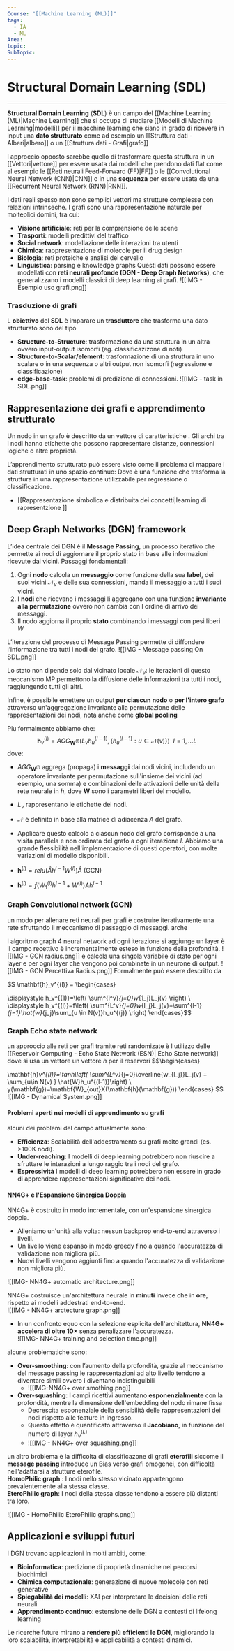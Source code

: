 ```yaml
---
Course: "[[Machine Learning (ML)]]"
tags:
  - IA
  - ML
Area: 
topic: 
SubTopic:
---
```

# Structural Domain Learning (SDL)
---
__Structural Domain Learning__ (__SDL__) è un campo del [[Machine Learning (ML)|Machine Learning]] che si occupa di studiare [[Modelli di Machine Learning|modelli]] per il macchine learning che siano in grado di ricevere in input una __dato strutturato__ come ad esempio un [[Struttura dati - Alberi|albero]] o un [[Struttura dati - Grafi|grafo]] 

l approccio opposto sarebbe quello di trasformare questa struttura in un [[Vettori|vettore]] per essere usata dai modelli  che prendono dati flat come al esempio le [[Reti neurali Feed-Forward (FF)|FF]] o le [[Convolutional Neural Network  (CNN)|CNN]] o in una __sequenza__ per essere usata da una [[Recurrent Neural Network (RNN)|RNN]].



I dati reali spesso non sono semplici vettori ma strutture complesse con relazioni intrinseche. I grafi sono una rappresentazione naturale per molteplici domini, tra cui:
- **Visione artificiale**: reti per la comprensione delle scene
- **Trasporti**: modelli predittivi del traffico
- **Social network**: modellazione delle interazioni tra utenti
- **Chimica**: rappresentazione di molecole per il drug design
- **Biologia**: reti proteiche e analisi del cervello
- **Linguistica**: parsing e knowledge graphs
Questi dati possono essere modellati con **reti neurali profonde (DGN - Deep Graph Networks)**, che generalizzano i modelli classici di deep learning ai grafi.
![[IMG - Esempio uso grafi.png]]

### Trasduzione di grafi
L __obiettivo__ del __SDL__ è imparare un __trasduttore__ che trasforma una dato strutturato sono del tipo
- __Structure-to-Structure__: trasformazione da una struttura in un altra ovvero input-output isomorfi (eg. classificazizone di noti) 
- __Structure-to-Scalar/element__: trasformazione di una struttura in uno scalare o in una sequenza o altri output non isomorfi (regressione e classificazione)
- __edge-base-task__: problemi di predizione di connessioni.
 ![[IMG - task in SDL.png]]

## Rappresentazione dei grafi e apprendimento strutturato

Un nodo in un grafo è descritto da un vettore di caratteristiche . Gli archi tra i nodi hanno etichette che possono rappresentare distanze, connessioni logiche o altre proprietà.

L’apprendimento strutturato può essere visto come il problema di mappare i dati strutturati in uno spazio continuo: Dove è una funzione che trasforma la struttura in una rappresentazione utilizzabile per regressione o classificazione.


- [[Rappresentazione simbolica e distribuita dei concetti|learning di rapresentzione ]]

## Deep Graph Networks (DGN) framework

L’idea centrale dei DGN è il **Message Passing**, un processo iterativo che permette ai nodi di aggiornare il proprio stato in base alle informazioni ricevute dai vicini.
 Passaggi fondamentali:
1. Ogni __nodo__ calcola un __messaggio__ come funzione della sua __label__, dei suoi vicini $\mathcal{N}_v$ e delle sua connessioni, manda il messaggio a tutti i suoi vicini.
2. I __nodi__ che ricevano i messaggi li aggregano con una funzione __invariante alla permutazione__ ovvero non cambia con l ordine di arrivo dei messaggi.
3. Il nodo aggiorna il proprio __stato__ combinando i messaggi con pesi liberi $W$

L’iterazione del processo di Message Passing permette di diffondere l’informazione tra tutti i nodi del grafo.
![[IMG - Message passing On SDL.png]]

Lo stato non dipende solo dal vicinato locale $\mathcal{N}_v$: le iterazioni di questo meccanismo MP permettono la diffusione delle informazioni tra tutti i nodi, raggiungendo tutti gli altri.  

Infine, è possibile emettere un output __per ciascun nodo__ o __per l'intero grafo__ attraverso un'aggregazione invariante alla permutazione delle rappresentazioni dei nodi, nota anche come __global pooling__

Piu formalmente abbiamo che:
$$\mathbf{h}_v^{(l)}= AGG_{\mathbf{W}^{(l)}}(L_vh_u^{(l-1)},\{h_u^(l-1): u \in  \mathcal{N}(v)\}) \ \ l= 1,\dots L$$dove:
- $AGG_{\mathbf{W}^{(l)}}$  aggrega (propaga) i __messaggi__ dai nodi vicini, includendo un operatore invariante per permutazione sull'insieme dei vicini (ad esempio, una somma) e combinazioni delle attivazioni delle unità della rete neurale in $h$, dove $\mathbf{W}$ sono i parametri liberi del modello. 
- $L_v$ rappresentano le etichette dei nodi.  
- $\mathcal{N}$ è definito in base alla matrice di adiacenza $A$ del grafo.

- Applicare questo calcolo a ciascun nodo del grafo corrisponde a una visita parallela e non ordinata del grafo a ogni iterazione $l$.
Abbiamo una grande flessibilità nell'implementazione di questi operatori, con molte variazioni di modello disponibili.
- $\mathbf{h}^{(l)}=relu(\hat{A}h^{l-1}W^{(l)})\hat{A}$ (GCN)
- $\mathbf{h}^{(l)}=f(W^{(l)}_1h^{l-1}+W^{(l)})Ah^{l-1}$






### Graph Convolutional network  (GCN) 
un modo per allenare reti neurali per grafi è costruire iterativamente una rete sfruttando il meccanismo di passaggio di messaggi.
arche

l algoritmo graph 4 neural network ad ogni iterazione si aggiunge un layer è il campo recettivo è incrementalmente esteso in funzione della profondità.
![[IMG - GCN radius.png]]
e calcola una singola variabile di stato per ogni layer e per ogni layer che vengono poi  combinate in un neurone di output. 
![[IMG - GCN Percettiva Radius.png]]
Formalmente può essere descritto da 

$$
\mathbf{h}_v^{(l)} = 
\begin{cases}  

\displaystyle h_v^{(1)}=\left( \sum^{l^v}_{j=0}w_{1_j}L_j(v) \right) \\
\displaystyle h_v^{(l)}=f\left( \sum^{L^v}_{j=0}w_{l_j}L_j(v)+\sum^{l-1}_{j=1}\hat{w}_{j_j}\sum_{u \in  N(v)}h_u^{(j)} \right)
\end{cases}$$



### Graph Echo state network
un approccio alle reti per grafi tramite reti randomizate è l utilizzo delle [[Reservoir Computing - Echo State Network (ESN)| Echo State network]] dove si usa un vettore un vettore $h$ per il reservori
$$\begin{cases}

\mathbf{h}_v^{(l)}=\tanh\left( \sum^{L^v}_{j=0}\overline{w_{l_j}}L_j(v) + \sum_{u\in  N(v)  } \hat{W}h_u^{(l-1)}\right) \\
y(\mathbf{g})=\mathbf{W}_{out}X(\mathbf{h}(\mathbf{g}))
\end{cases}
$$
![[IMG - Dynamical System.png]]

#### Problemi aperti nei modelli di apprendimento su grafi
alcuni dei problemi del campo attualmente sono:
- __Efficienza__: Scalabilità dell'addestramento su grafi molto grandi (es. >100K nodi).  
- __Under-reaching__: I modelli di deep learning potrebbero non riuscire a sfruttare le interazioni a lungo raggio tra i nodi del grafo.  
- __Espressività__  I modelli di deep learning potrebbero non essere in grado di apprendere rappresentazioni significative dei nodi.  


#### NN4G+ e l'Espansione Sinergica Doppia 

NN4G+ è costruito in modo incrementale, con un'espansione sinergica doppia.

- Alleniamo un'unità alla volta: nessun backprop end-to-end attraverso i livelli.
- Un livello viene espanso in modo greedy fino a quando l'accuratezza di validazione non migliora più.
- Nuovi livelli vengono aggiunti fino a quando l'accuratezza di validazione non migliora più.


![[IMG- NN4G+ automatic architecture.png]]


NN4G+ costruisce un'architettura neurale in **minuti** invece che in **ore**, rispetto ai modelli addestrati end-to-end.  
![[IMG - NN4G+ arctecture graph.png]]

- In un confronto equo con la selezione esplicita dell'architettura, **NN4G+ accelera di oltre 10×** senza penalizzare l'accuratezza.  
  ![[IMG- NN4G+ training and selection time.png]]



alcune problematiche sono:
- **Over-smoothing**: con l’aumento della profondità, grazie al meccanismo del message passing le rappresentazioni ad alto livello tendono a diventare simili ovvero i diventano indistinguibili
	- ![[IMG-NN4G+ over smothing.png]]
- __Over-squashing__: I campi ricettivi aumentano **esponenzialmente** con la profondità, mentre la dimensione dell'embedding del nodo rimane fissa 
	- Decrescita esponenziale della sensibilità delle rappresentazioni dei nodi rispetto alle feature in ingresso.  
	- Questo effetto è quantificato attraverso il **Jacobiano**, in funzione del numero di layer $h_v^{(L)}$
	- ![[IMG - NN4G+ over squashing.png]]

 
 un altro broblema è la difficolta di classificazone di grafi __eterofili__ siccome il __message passing__ introduce un Bias verso grafi omogenei, con difficoltà nell'adattarsi a strutture eterofile.  
 __HomoPhilic graph__ : I nodi nello stesso vicinato appartengono prevalentemente alla stessa classe.  
__EteroPhilic graph__: I nodi della stessa classe tendono a essere più distanti tra loro.  
   
![[IMG - HomoPhilic EteroPhilic graphs.png]]

## Applicazioni e sviluppi futuri

I DGN trovano applicazioni in molti ambiti, come:
- **Bioinformatica**: predizione di proprietà dinamiche nei percorsi biochimici
- **Chimica computazionale**: generazione di nuove molecole con reti generative
- **Spiegabilità dei modelli**: XAI per interpretare le decisioni delle reti neurali
- **Apprendimento continuo**: estensione delle DGN a contesti di lifelong learning

Le ricerche future mirano a **rendere più efficienti le DGN**, migliorando la loro scalabilità, interpretabilità e applicabilità a contesti dinamici.



